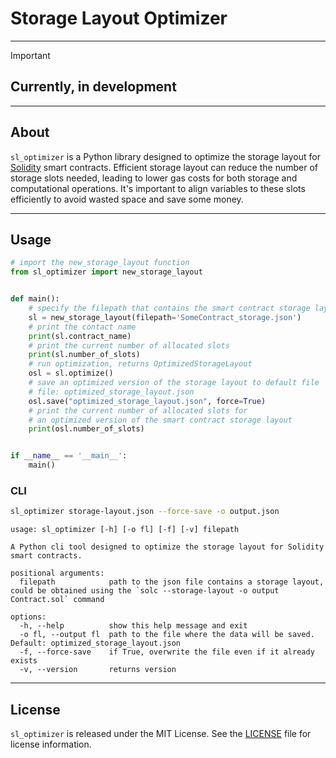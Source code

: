 # Storage Layout Optimizer

___
> [!IMPORTANT]
> ## Currently, in development
___

## About
`sl_optimizer` is a Python library designed to optimize the storage layout for [Solidity](https://soliditylang.org/) smart contracts.
Efficient storage layout can reduce the number of storage slots needed, leading to lower gas costs for both storage
and computational operations. It's important to align variables to these slots
efficiently to avoid wasted space and save some money.

___

## Usage
```python
# import the new_storage_layout function
from sl_optimizer import new_storage_layout


def main():
    # specify the filepath that contains the smart contract storage layout
    sl = new_storage_layout(filepath='SomeContract_storage.json')
    # print the contact name
    print(sl.contract_name)
    # print the current number of allocated slots
    print(sl.number_of_slots)
    # run optimization, returns OptimizedStorageLayout
    osl = sl.optimize()
    # save an optimized version of the storage layout to default file
    # file: optimized_storage_layout.json
    osl.save("optimized_storage_layout.json", force=True)
    # print the current number of allocated slots for
    # an optimized version of the smart contract storage layout
    print(osl.number_of_slots)


if __name__ == '__main__':
    main()
```

### CLI
```bash
sl_optimizer storage-layout.json --force-save -o output.json
```
```shell
usage: sl_optimizer [-h] [-o fl] [-f] [-v] filepath

A Python cli tool designed to optimize the storage layout for Solidity smart contracts.

positional arguments:
  filepath            path to the json file contains a storage layout, could be obtained using the `solc --storage-layout -o output Contract.sol` command

options:
  -h, --help          show this help message and exit
  -o fl, --output fl  path to the file where the data will be saved. Default: optimized_storage_layout.json
  -f, --force-save    if True, overwrite the file even if it already exists
  -v, --version       returns version

```
___

## License
`sl_optimizer` is released under the MIT License.
See the [LICENSE](../LICENSE.txt) file for license information.

